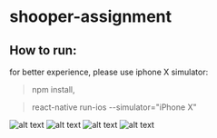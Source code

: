 # shooper-assignment

## How to run: 
for better experience, please use iphone X simulator:

>npm install,

>react-native run-ios --simulator="iPhone X"

![alt text](https://storage.googleapis.com/sharea-image/login-page.png) 
![alt text](https://storage.googleapis.com/sharea-image/profile-with-notif.png)
![alt text](https://storage.googleapis.com/sharea-image/modal.png)
![alt text](https://storage.googleapis.com/sharea-image/profile-without-notif.png) 
